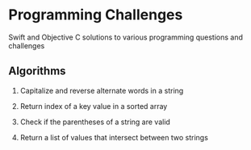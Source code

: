 # Programming Challenges #

Swift and Objective C solutions to various programming questions and challenges

## Algorithms ##

1. Capitalize and reverse alternate words in a string

2. Return index of a key value in a sorted array

3. Check if the parentheses of a string are valid

4. Return a list of values that intersect between two strings
